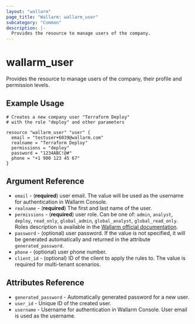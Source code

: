 ```yaml
---
layout: "wallarm"
page_title: "Wallarm: wallarm_user"
subcategory: "Common"
description: |-
  Provides the resource to manage users of the company.
---
```


# wallarm_user

Provides the resource to manage users of the company, their profile and permission levels.

## Example Usage

```hcl
# Creates a new company user "Terraform Deploy"
# with the role "deploy" and other parameters

resource "wallarm_user" "user" {
  email = "testuser+6039@wallarm.com"
  realname = "Terraform Deploy"
  permissions = "deploy"
  password = "1234ABC!@#"
  phone = "+1 900 123 45 67"
}
```

## Argument Reference

* `email` - (**required**) user email. The value will be used as the username for authentication in Wallarm Console.
* `realname` - (**required**) The first and last name of the user.
* `permissions` - (**required**) user role. Can be one of: `admin`, `analyst`, `deploy`, `read_only`, `global_admin`, `global_analyst`, `global_read_only`. Roles description is available in the [Wallarm official documentation](https://docs.wallarm.com/user-guides/settings/users/#user-roles).
* `password` - (optional) user password. If the value is not specified, it will be generated automatically and returned in the attribute `generated_password`.
* `phone` - (optional) user phone number.
* `client_id` - (optional) ID of the client to apply the rules to. The value is required for multi-tenant scenarios.

## Attributes Reference

* `generated_password` - Automatically generated password for a new user.
* `user_id` - Unique ID of the created user.
* `username` - Username for authentication in Wallarm Console. User email is used as the username.
